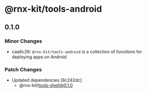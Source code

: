 # @rnx-kit/tools-android

## 0.1.0

### Minor Changes

- caa6c26: `@rnx-kit/tools-android` is a collection of functions for deploying apps on Android

### Patch Changes

- Updated dependencies [8c242dc]
  - @rnx-kit/tools-shell@0.1.0
